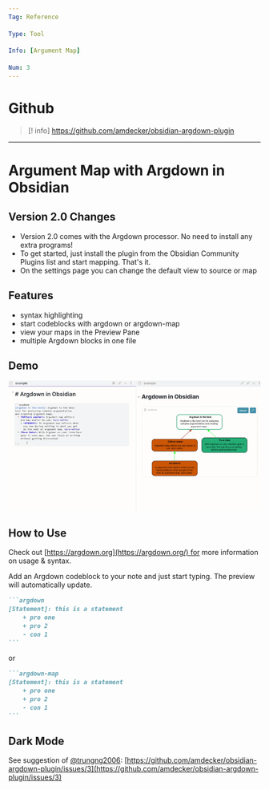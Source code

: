 ```yaml
---
Tag: Reference

Type: Tool

Info: [Argument Map]

Num: 3
---
```



# Github
>[! info] https://github.com/amdecker/obsidian-argdown-plugin

---
# Argument Map with Argdown in Obsidian

## Version 2.0 Changes

-   Version 2.0 comes with the Argdown processor. No need to install any  
    extra programs!
-   To get started, just install the plugin from the Obsidian Community Plugins list and start mapping. That's it.
-   On the settings page you can change the default view to source or map

## Features

-   syntax highlighting
-   start codeblocks with argdown or argdown-map
-   view your maps in the Preview Pane
-   multiple Argdown blocks in one file

## Demo

![demo](https://raw.githubusercontent.com/amdecker/obsidian-argdown-plugin/master/demo.gif)

## How to Use

Check out [https://argdown.org](https://argdown.org/) for more information on usage & syntax.

Add an Argdown codeblock to your note and just start typing. The preview will automatically update.

````markdown
```argdown 
[Statement]: this is a statement
    + pro one
    + pro 2
    - con 1
```
````

or

````markdown
```argdown-map
[Statement]: this is a statement
    + pro one
    + pro 2
    - con 1
```
````

## Dark Mode

See suggestion of [@trungng2006](https://github.com/trungng2006): [https://github.com/amdecker/obsidian-argdown-plugin/issues/3](https://github.com/amdecker/obsidian-argdown-plugin/issues/3)

